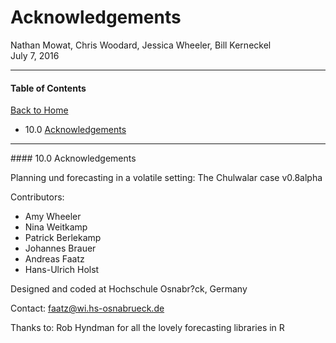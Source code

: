 # Acknowledgements
Nathan Mowat, Chris Woodard, Jessica Wheeler, Bill Kerneckel  
July 7, 2016  



****************************

#### Table of Contents

[Back to Home](https://github.com/wkerneck/CaseStudy2)

* 10.0    [Acknowledgements](#id-section10)



****************************
<div id='id-section10.0'/>
#### 10.0 Acknowledgements

Planning und forecasting in a volatile setting: The Chulwalar case  v0.8alpha

Contributors:

* Amy Wheeler
* Nina Weitkamp
* Patrick Berlekamp
* Johannes Brauer
* Andreas Faatz
* Hans-Ulrich Holst
                                                                               
Designed and coded at Hochschule Osnabr?ck, Germany              

Contact: faatz@wi.hs-osnabrueck.de                      

Thanks to: Rob Hyndman for all the lovely forecasting libraries in R                                        
